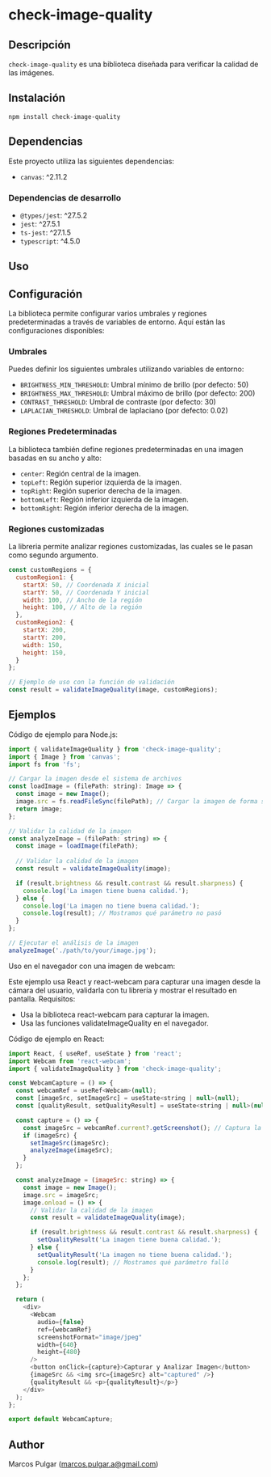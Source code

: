 # check-image-quality

## Descripción

`check-image-quality` es una biblioteca diseñada para verificar la calidad de las imágenes.

## Instalación

````
npm install check-image-quality
````


## Dependencias

Este proyecto utiliza las siguientes dependencias:

- `canvas`: ^2.11.2

### Dependencias de desarrollo

- `@types/jest`: ^27.5.2
- `jest`: ^27.5.1
- `ts-jest`: ^27.1.5
- `typescript`: ^4.5.0

## Uso

## Configuración

La biblioteca permite configurar varios umbrales y regiones predeterminadas a través de variables de entorno. Aquí están las configuraciones disponibles:

### Umbrales

Puedes definir los siguientes umbrales utilizando variables de entorno:

- `BRIGHTNESS_MIN_THRESHOLD`: Umbral mínimo de brillo (por defecto: 50)
- `BRIGHTNESS_MAX_THRESHOLD`: Umbral máximo de brillo (por defecto: 200)
- `CONTRAST_THRESHOLD`: Umbral de contraste (por defecto: 30)
- `LAPLACIAN_THRESHOLD`: Umbral de laplaciano (por defecto: 0.02)

### Regiones Predeterminadas

La biblioteca también define regiones predeterminadas en una imagen basadas en su ancho y alto:

- `center`: Región central de la imagen.
- `topLeft`: Región superior izquierda de la imagen.
- `topRight`: Región superior derecha de la imagen.
- `bottomLeft`: Región inferior izquierda de la imagen.
- `bottomRight`: Región inferior derecha de la imagen.

### Regiones customizadas

La libreria permite analizar regiones customizadas, las cuales se le pasan como segundo argumento. 

````javascript
const customRegions = {
  customRegion1: {
    startX: 50, // Coordenada X inicial
    startY: 50, // Coordenada Y inicial
    width: 100, // Ancho de la región
    height: 100, // Alto de la región
  },
  customRegion2: {
    startX: 200,
    startY: 200,
    width: 150,
    height: 150,
  }
};

// Ejemplo de uso con la función de validación
const result = validateImageQuality(image, customRegions);
````

## Ejemplos

Código de ejemplo para Node.js:

````javascript
import { validateImageQuality } from 'check-image-quality';
import { Image } from 'canvas';
import fs from 'fs';

// Cargar la imagen desde el sistema de archivos
const loadImage = (filePath: string): Image => {
  const image = new Image();
  image.src = fs.readFileSync(filePath); // Cargar la imagen de forma síncrona
  return image;
};

// Validar la calidad de la imagen
const analyzeImage = (filePath: string) => {
  const image = loadImage(filePath);
  
  // Validar la calidad de la imagen
  const result = validateImageQuality(image);

  if (result.brightness && result.contrast && result.sharpness) {
    console.log('La imagen tiene buena calidad.');
  } else {
    console.log('La imagen no tiene buena calidad.');
    console.log(result); // Mostramos qué parámetro no pasó
  }
};

// Ejecutar el análisis de la imagen
analyzeImage('./path/to/your/image.jpg');

````

Uso en el navegador con una imagen de webcam:

Este ejemplo usa React y react-webcam para capturar una imagen desde la cámara del usuario, validarla con tu librería y mostrar el resultado en pantalla.
Requisitos:

  * Usa la biblioteca react-webcam para capturar la imagen.
  * Usa las funciones validateImageQuality en el navegador.


Código de ejemplo en React:

````javascript
import React, { useRef, useState } from 'react';
import Webcam from 'react-webcam';
import { validateImageQuality } from 'check-image-quality';

const WebcamCapture = () => {
  const webcamRef = useRef<Webcam>(null);
  const [imageSrc, setImageSrc] = useState<string | null>(null);
  const [qualityResult, setQualityResult] = useState<string | null>(null);

  const capture = () => {
    const imageSrc = webcamRef.current?.getScreenshot(); // Captura la imagen de la webcam
    if (imageSrc) {
      setImageSrc(imageSrc);
      analyzeImage(imageSrc);
    }
  };

  const analyzeImage = (imageSrc: string) => {
    const image = new Image();
    image.src = imageSrc;
    image.onload = () => {
      // Validar la calidad de la imagen
      const result = validateImageQuality(image);

      if (result.brightness && result.contrast && result.sharpness) {
        setQualityResult('La imagen tiene buena calidad.');
      } else {
        setQualityResult('La imagen no tiene buena calidad.');
        console.log(result); // Mostramos qué parámetro falló
      }
    };
  };

  return (
    <div>
      <Webcam
        audio={false}
        ref={webcamRef}
        screenshotFormat="image/jpeg"
        width={640}
        height={480}
      />
      <button onClick={capture}>Capturar y Analizar Imagen</button>
      {imageSrc && <img src={imageSrc} alt="captured" />}
      {qualityResult && <p>{qualityResult}</p>}
    </div>
  );
};

export default WebcamCapture;

````

## Author

Marcos Pulgar (marcos.pulgar.a@gmail.com)